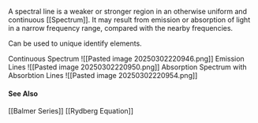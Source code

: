 A spectral line is a weaker or stronger region in an otherwise uniform and continuous [[Spectrum]]. It may result from emission or absorption of light in a narrow frequency range, compared with the nearby frequencies.

Can be used to unique identify elements. 

Continuous Spectrum
![[Pasted image 20250302220946.png]]
Emission Lines
![[Pasted image 20250302220950.png]]
Absorption Spectrum with Absorbtion Lines
![[Pasted image 20250302220954.png]]

#### See Also
[[Balmer Series]]
[[Rydberg Equation]]